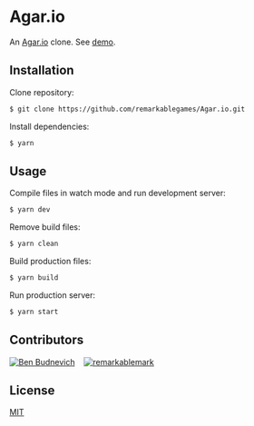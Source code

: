 # Agar.io

An [Agar.io](https://agar.io/) clone. See [demo](https://agarlo.herokuapp.com/).

## Installation

Clone repository:

```sh
$ git clone https://github.com/remarkablegames/Agar.io.git
```

Install dependencies:

```sh
$ yarn
```

## Usage

Compile files in watch mode and run development server:

```sh
$ yarn dev
```

Remove build files:

```sh
$ yarn clean
```

Build production files:

```sh
$ yarn build
```

Run production server:

```sh
$ yarn start
```

## Contributors

[![Ben Budnevich](https://avatars.githubusercontent.com/u/2293095?s=50)](https://github.com/benox3) &nbsp;&nbsp;
[![remarkablemark](https://avatars.githubusercontent.com/u/10594555?s=50)](https://github.com/remarkablemark)

## License

[MIT](LICENSE)
